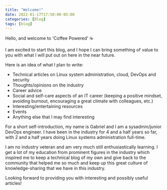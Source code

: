 ```yaml
---
title: "Welcome!"
date: 2022-01-17T17:50:00-05:00
categories: [Blog]
tags: [blog]
---
```


Hello, and welcome to 'Coffee Powered' ☕️

I am excited to start this blog, and I hope I can bring something of value to you with what I will put out on here in the near future.

Here is an idea of what I plan to write:

- Technical articles on Linux system administration, cloud, DevOps and security
- Thoughts/opinions on the industry
- Career advice
- Social and self-care aspects of an IT career (keeping a positive mindset, avoiding burnout, encouraging a great climate with colleagues, etc.)
- Interesting/entertaining resources
- Events
- Anything else that I may find interesting

For a short self-introduction, my name is Gabriel and I am a sysadmin/junior DevOps engineer. I have been in the industry for 4 and a half years so far, with 2 and a half years doing Linux systems administration full-time.

I am no industry veteran and am very much still enthusiastically learning. I get a lot of my education from prominent figures in the industry which inspired me to keep a technical blog of my own and give back to the community that helped me so much and keep up this great culture of knowledge-sharing that we have in this industry.

Looking forward to providing you with interesting and possibly useful articles!
